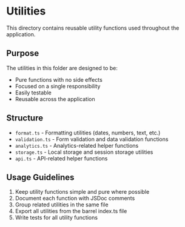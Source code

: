 # Utilities

This directory contains reusable utility functions used throughout the application.

## Purpose

The utilities in this folder are designed to be:
- Pure functions with no side effects
- Focused on a single responsibility
- Easily testable
- Reusable across the application

## Structure

- `format.ts` - Formatting utilities (dates, numbers, text, etc.)
- `validation.ts` - Form validation and data validation functions
- `analytics.ts` - Analytics-related helper functions
- `storage.ts` - Local storage and session storage utilities
- `api.ts` - API-related helper functions

## Usage Guidelines

1. Keep utility functions simple and pure where possible
2. Document each function with JSDoc comments
3. Group related utilities in the same file
4. Export all utilities from the barrel index.ts file
5. Write tests for all utility functions 